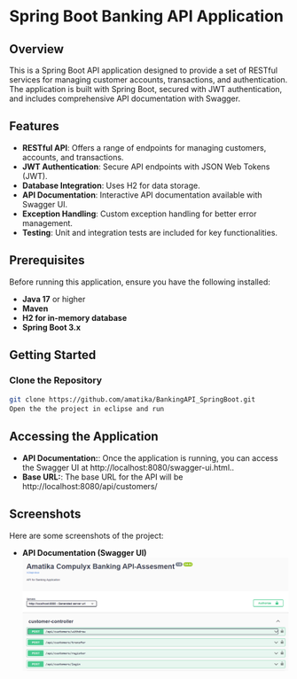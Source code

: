 # Spring Boot Banking API Application

## Overview

This is a Spring Boot API application designed to provide a set of RESTful services for managing customer accounts, transactions, and authentication. 
The application is built with Spring Boot, secured with JWT authentication, and includes comprehensive API documentation with Swagger.

## Features

- **RESTful API**: Offers a range of endpoints for managing customers, accounts, and transactions.
- **JWT Authentication**: Secure API endpoints with JSON Web Tokens (JWT).
- **Database Integration**: Uses H2 for data storage.
- **API Documentation**: Interactive API documentation available with Swagger UI.
- **Exception Handling**: Custom exception handling for better error management.
- **Testing**: Unit and integration tests are included for key functionalities.

## Prerequisites

Before running this application, ensure you have the following installed:

- **Java 17** or higher
- **Maven** 
- **H2 for in-memory database** 
- **Spring Boot 3.x**

## Getting Started

### Clone the Repository

```bash
git clone https://github.com/amatika/BankingAPI_SpringBoot.git
Open the the project in eclipse and run
```
## Accessing the Application

- **API Documentation:**:  Once the application is running, you can access the Swagger UI at http://localhost:8080/swagger-ui.html..
- **Base URL:**: The base URL for the API will be http://localhost:8080/api/customers/ 

## Screenshots
Here are some screenshots of the project:

- **API Documentation (Swagger UI)**
![Project Logo](src/main/resources/static/images/swagger.PNG)


